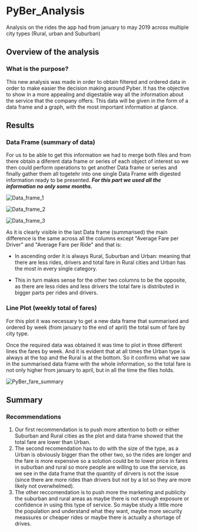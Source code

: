 # PyBer_Analysis
Analysis on the rides the app had from january to may 2019 across multiple city types (Rural, urban and Suburban)

## Overview of the analysis
### What is the purpose?
This new analysis was made in order to obtain filtered and ordered data in order to make easier the decision making around Pyber. It has the objective to show in a more appealing and digestable way all the information about the service that the company offers. This data will be given in the form of a data frame and a graph, with the most important information at glance.

## Results
### Data Frame (summary of data)
For us to be able to get this information we had to merge both files and from there obtain a diferent data frame or series of each object of interest so we then could perform operations to get another Data frame or series and finally gather them all togetehr into one single Data Frame with digested information ready to be presented. ***For this part we used all the information no only some months.*** 

![Data_frame_1](https://user-images.githubusercontent.com/110573146/213847421-7ddc6638-603b-46b4-8fb0-0022303bc802.png)

![Data_frame_2](https://user-images.githubusercontent.com/110573146/213847427-ab0453c1-b189-4ff0-b0e4-5ced5ee702fa.png)

![Data_frame_3](https://user-images.githubusercontent.com/110573146/213847433-2b597a2d-5fb5-4459-88ef-206d62a0a05f.png)

As it is clearly visible in the last Data frame (summarised) the main difference is the same across all the columns except "Average Fare per Driver" and "Average Fare per Ride" and that is: 
* In ascending order it is always  Rural, Suburban and Urban: meaning that there are less rides, drivers and total fare in Rural cities and Urban has the most in every single category.

* This in turn makes sense for the other two columns to be the opposite, as there are less rides and less drivers the total fare is distributed in bigger parts per rides and drivers.   

### Line Plot (weekly total of fares)
For this plot it was necessary to get a new data frame that summarised and ordered by week (from january to the end of april) the total sum of fare by city type. 

Once the required data was obtained it was time to plot in three different lines the fares by week. And it is evident that at all times the Urban type is always at the top and the Rural is at the bottom. So it confirms what we saw in the summarised data frame with the whole information, so the total fare is not only higher from january to april, but in all the time the files holds. 

![PyBer_fare_summary](https://user-images.githubusercontent.com/110573146/213848259-e5fdec92-bdda-42d2-8a88-e0b4912d58ee.png)

## Summary
### Recommendations
1. Our first recommendation is to push more attention to both or either Suburban and Rural cities as the plot and data frame showed that the total fare are lower than Urban. 
2. The second recomendation has to do with the size of the type, as a Urban is obviously bigger than the other two, so the rides are longer and the fare is more expensive so a solution could be to lower price in fares in suburban and rural so more people are willing to use the service, as we see in the data frame that the quantity of dirvers is not the issue (since there are more rides than drivers but not by a lot so they are more likely not overwhelmed).
3. The other reccomendation is to push more the marketing and publicity the suburban and rural areas as maybe there is not enough exposure or confidence in using this type of service. So maybe study a little more the population and understand what they want, maybe more security meassures or cheaper rides or maybe there is actually a shortage of drives.  
